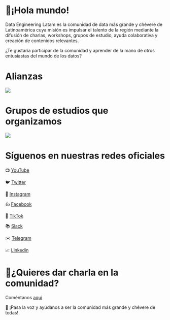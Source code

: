 # :wave:¡Hola mundo!

Data Engineering Latam es la comunidad de data más grande y chévere de Latinoamérica cuya misión es impulsar el talento de la región mediante la difusión de charlas, workshops, grupos de estudio, ayuda colaborativa y creación de contenidos relevantes.

¿Te gustaría participar de la comunidad y aprender de la mano de otros entusiastas del mundo de los datos?

# Alianzas

<img src="https://cdn.beacons.ai/user_content/rRpWpCxc8sUsraIlYBpFfuEAY9n2/image_block/2ef135e3-973c-485e-9367-14cba558d1f8.png?t=1663901491309" witdh="100%" style="display:block" />

# Grupos de estudios que organizamos

![](https://cdn.beacons.ai/user_content/rRpWpCxc8sUsraIlYBpFfuEAY9n2/image_block/a18cfe43-2387-459e-9648-4e6e4524315f.png?t=1656480908789)

# Síguenos en nuestras redes oficiales

:tv: [YouTube](https://youtube.com/c/dataengineeringlatam?sub_confirmation=1)

:bird: [Twitter](https://twitter.com/DataEngiLatam)

:camera_flash: [Instagram](https://instagram.com/dataengineeringlatam)

:+1: [Facebook](https://facebook.com/dataengineeringlatam)

:musical_score: [TikTok](https://www.tiktok.com/@dataengineeringlatam)

:books: [Slack](https://bit.ly/dataengineeringlatam_slack)

:envelope: [Telegram](https://t.me/dataengineeringlatam)

:chart_with_upwards_trend: [Linkedin](https://linkedin.com/company/data-engineering-latam)

# :microphone:¿Quieres dar charla en la comunidad? 

Coméntanos [aquí](https://docs.google.com/forms/d/e/1FAIpQLSd7CZgRxGHx-rRA7CyAeB0MxNPgVj5rCqQsrjrFiNYhoZxS1w/viewform)

:loudspeaker: ¡Pasa la voz y ayúdanos a ser la comunidad más grande y chévere de todas!
